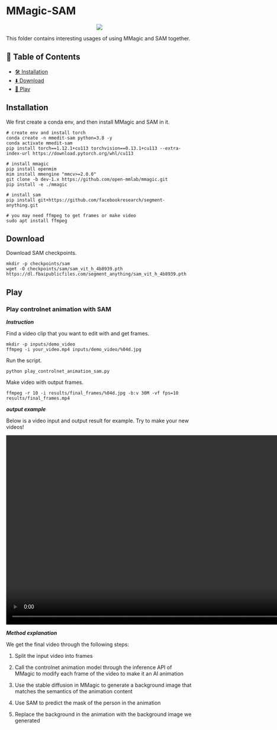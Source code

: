 # MMagic-SAM

<div align=center>
<img src="https://user-images.githubusercontent.com/12782558/234457157-efb21b41-f06a-40be-8274-8e63a8fe19e6.png"/>
</div>

This folder contains interesting usages of using MMagic and SAM together.

## 📄 Table of Contents

- [🛠️ Installation](#installation)
- [⬇️ Download](#download)
- [🚀 Play](#play)

## Installation

We first create a conda env, and then install MMagic and SAM in it.

```shell
# create env and install torch
conda create -n mmedit-sam python=3.8 -y
conda activate mmedit-sam
pip install torch==1.12.1+cu113 torchvision==0.13.1+cu113 --extra-index-url https://download.pytorch.org/whl/cu113

# install mmagic
pip install openmim
mim install mmengine "mmcv>=2.0.0"
git clone -b dev-1.x https://github.com/open-mmlab/mmagic.git
pip install -e ./mmagic

# install sam
pip install git+https://github.com/facebookresearch/segment-anything.git

# you may need ffmpeg to get frames or make video
sudo apt install ffmpeg
```

## Download

Download SAM checkpoints.

```shell
mkdir -p checkpoints/sam
wget -O checkpoints/sam/sam_vit_h_4b8939.pth https://dl.fbaipublicfiles.com/segment_anything/sam_vit_h_4b8939.pth

```

## Play

### Play controlnet animation with SAM

***Instruction***

Find a video clip that you want to edit with and get frames.

```shell
mkdir -p inputs/demo_video
ffmpeg -i your_video.mp4 inputs/demo_video/%04d.jpg
```

Run the script.

```shell
python play_controlnet_animation_sam.py
```

Make video with output frames.

```shell
ffmpeg -r 10 -i results/final_frames/%04d.jpg -b:v 30M -vf fps=10 results/final_frames.mp4
```

***output example***

Below is a video input and output result for example. Try to make your new videos!

<div align="center">
  <video src="https://user-images.githubusercontent.com/12782558/232666513-a735fadb-b92b-4807-ba32-8a38b1514622.mp4" width=1024/>
</div>

***Method explanation***

We get the final video through the following steps:

1. Split the input video into frames

2. Call the controlnet animation model through the inference API of MMagic to modify each frame of the video to make it an AI animation

3. Use the stable diffusion in MMagic to generate a background image that matches the semantics of the animation content

4. Use SAM to predict the mask of the person in the animation

5. Replace the background in the animation with the background image we generated
